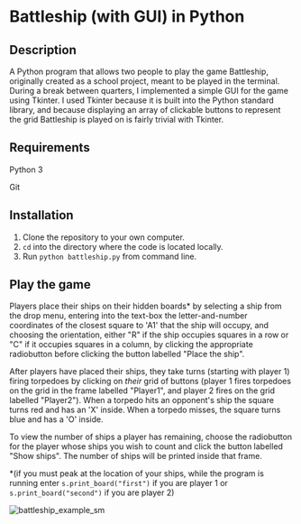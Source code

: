 # Battleship (with GUI) in Python

## Description

A Python program that allows two people to play the game Battleship, originally created as a school project, meant to be played in the terminal. During a break between quarters, I implemented a simple GUI for the game using Tkinter. I used Tkinter because it is built into the Python standard library, and because displaying an array of clickable buttons to represent the grid Battleship is played on is fairly trivial with Tkinter.

## Requirements

Python 3

Git

## Installation

1. Clone the repository to your own computer. 
2. ```cd``` into the directory where the code is located locally.
3. Run ```python battleship.py``` from command line.

## Play the game

Players place their ships on their hidden boards* by selecting a ship from the drop menu, entering into the text-box the letter-and-number coordinates of the closest square to 'A1' that the ship will occupy, and choosing the orientation, either "R" if the ship occupies squares in a row or "C" if it occupies squares in a column, by clicking the appropriate radiobutton before clicking the button labelled "Place the ship". 

After players have placed their ships, they take turns (starting with player 1) firing torpedoes by clicking on *their* grid of buttons (player 1 fires torpedoes on the grid in the frame labelled "Player1", and player 2 fires on the grid labelled "Player2"). When a torpedo hits an opponent's ship the square turns red and has an 'X' inside. When a torpedo misses, the square turns blue and has a 'O' inside.

To view the number of ships a player has remaining, choose the radiobutton for the player whose ships you wish to count and click the button labelled "Show ships". The number of ships will be printed inside that frame. 

*(if you must peak at the location of your ships, while the program is running enter ```s.print_board("first")``` if you are player 1 or ```s.print_board("second")``` if you are player 2)

![battleship_example_sm](https://user-images.githubusercontent.com/85808475/159609537-6f5dcb39-4cab-4a69-9141-6e969bbd7a0c.gif)
